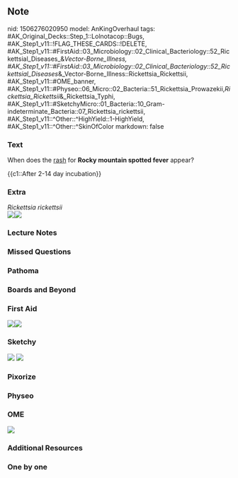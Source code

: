 ## Note
nid: 1506276020950
model: AnKingOverhaul
tags: #AK_Original_Decks::Step_1::Lolnotacop::Bugs, #AK_Step1_v11::!FLAG_THESE_CARDS::!DELETE, #AK_Step1_v11::#FirstAid::03_Microbiology::02_Clinical_Bacteriology::52_Rickettsial_Diseases_&_Vector-Borne_Illness, #AK_Step1_v11::#FirstAid::03_Microbiology::02_Clinical_Bacteriology::52_Rickettsial_Diseases_&_Vector-Borne_Illness::Rickettsia_Rickettsii, #AK_Step1_v11::#OME_banner, #AK_Step1_v11::#Physeo::06_Micro::02_Bacteria::51_Rickettsia_Prowazekii,_Rickettsia_Rickettsii_&_Rickettsia_Typhi, #AK_Step1_v11::#SketchyMicro::01_Bacteria::10_Gram-indeterminate_Bacteria::07_Rickettsia_rickettsii, #AK_Step1_v11::^Other::^HighYield::1-HighYield, #AK_Step1_v11::^Other::^SkinOfColor
markdown: false

### Text
When does the <u>rash</u> for <b>Rocky mountain spotted fever</b>
appear?
<div>
  {{c1::After 2-14 day incubation}}
</div>

### Extra
<div>
  <i>Rickettsia rickettsii</i>
</div><img src="paste-19288698126727.jpg"><img src=
"paste-c6a5915e5313601d038c21eeeb1d8b84e8c3a14d.png">

### Lecture Notes


### Missed Questions


### Pathoma


### Boards and Beyond


### First Aid
<img src="paste-277867204182019.jpg"><img src=
"paste-278734787575811.jpg"><!--EndFragment-->

### Sketchy
<img src="paste-200665167036419.jpg"> <img src=
"paste-ad5adc5732a2e63fbe98b92968c4e6c6f045c5ce.png">

### Pixorize


### Physeo


### OME
<div class="ome-widget">
  <a href="https://onlinemeded.org?ref=anki"><img src=
  "_OME_AnkiFlashcards_General_7.png"></a>
</div>

### Additional Resources


### One by one

